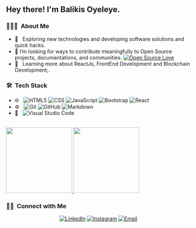 <h2> Hey there! I'm Balikis Oyeleye.</h2>

<h3> 👨🏻‍💻 &nbsp;About Me </h3>

- 🤔 &nbsp; Exploring new technologies and developing software solutions and quick hacks.
- 👯 I’m looking for ways to contribute meaningfully to Open Source projects, documentations, and communities. [![Open Source Love](https://badges.frapsoft.com/os/v1/open-source-175x29.png?v=103)](https://github.com/ellerbrock/open-source-badges/)
- 🌱 &nbsp; Learning more about ReactJs, FrontEnd Development and Blockchain Development;.

<h3> 🛠 &nbsp;Tech Stack</h3>

- 🌐 &nbsp;
  ![HTML5](https://img.shields.io/badge/-HTML5-333333?style=flat&logo=HTML5)
  ![CSS](https://img.shields.io/badge/-CSS-333333?style=flat&logo=CSS3&logoColor=1572B6)
  ![JavaScript](https://img.shields.io/badge/-JavaScript-333333?style=flat&logo=javascript)
  ![Bootstrap](https://img.shields.io/badge/-Bootstrap-333333?style=flat&logo=bootstrap&logoColor=563D7C)
  ![React](https://img.shields.io/badge/-React-333333?style=flat&logo=react)
- ⚙️ &nbsp;
  ![Git](https://img.shields.io/badge/-Git-333333?style=flat&logo=git)
  ![GitHub](https://img.shields.io/badge/-GitHub-333333?style=flat&logo=github)
  ![Markdown](https://img.shields.io/badge/-Markdown-333333?style=flat&logo=markdown)
- 🔧 &nbsp;
  ![Visual Studio Code](https://img.shields.io/badge/-Visual%20Studio%20Code-333333?style=flat&logo=visual-studio-code&logoColor=007ACC)
<br/>

<a href="https://github.com/Qreamville">
  <img height="180em" src="https://github-readme-stats.vercel.app/api?username=Qreamville&theme=buefy&show_icons=true" />
  <img height="180em" src="https://github-readme-stats.vercel.app/api/top-langs/?username=Qreamville&theme=buefy&layout=compact" />
</a>



<br/>

<h3> 🤝🏻 &nbsp;Connect with Me </h3>

<p align="center">
<a href="https://www.linkedin.com/in/balikisyeleye-3624a6191/"><img alt="LinkedIn" src="https://img.shields.io/badge/LinkedIn-Balikis%20Oyeleye-blue?style=flat-square&logo=linkedin"></a>
<a href="https://www.instagram.com/qreamville/"><img alt="Instagram" src="https://img.shields.io/badge/Instagram-qreamville-blue?style=flat-square&logo=instagram"></a>
<a href="mailto:oyeleyebalikis@yahoo.com"><img alt="Email" src="https://img.shields.io/badge/Email-oyeleyebalikis@yahoo.com-blue?style=flat-square&logo=gmail"></a>
</p>

